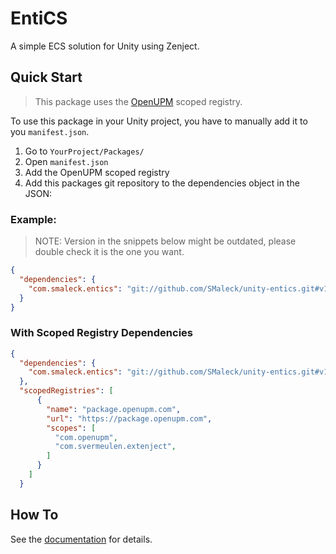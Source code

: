 # **E**nti**CS**
A simple ECS solution for Unity using Zenject.

## Quick Start
> This package uses the [OpenUPM](https://openupm.com/) scoped registry.

To use this package in your Unity project, you have to manually add it to you `manifest.json`.

1. Go to `YourProject/Packages/`
2. Open `manifest.json`
3. Add the OpenUPM scoped registry
3. Add this packages git repository to the dependencies object in the JSON:

### Example:
> NOTE: Version in the snippets below might be outdated, please double check it is the one you want.

```json
{
  "dependencies": {
    "com.smaleck.entics": "git://github.com/SMaleck/unity-entics.git#v1.0.0"
  }
}
```

### With Scoped Registry Dependencies
```json
{
  "dependencies": {
    "com.smaleck.entics": "git://github.com/SMaleck/unity-entics.git#v1.0.0"
  },
  "scopedRegistries": [
      {
        "name": "package.openupm.com",
        "url": "https://package.openupm.com",
        "scopes": [
          "com.openupm",
          "com.svermeulen.extenject",
        ]
      }
    ]
  }
```

## How To
See the [documentation](./Documentation/EntiCS.md) for details.